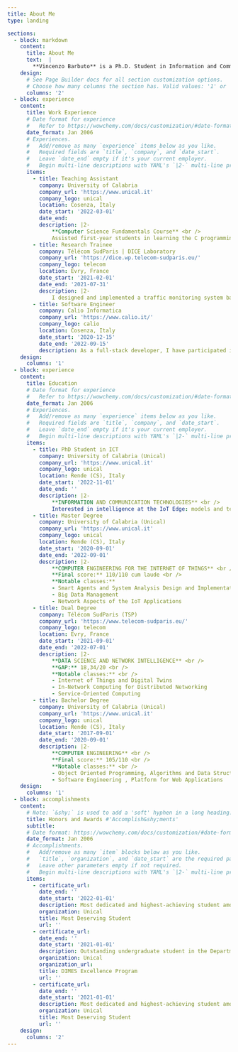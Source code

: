 ```yaml
---
title: About Me
type: landing

sections:
  - block: markdown
    content:
      title: About Me
      text:  |
        **Vincenzo Barbuto** is a Ph.D. Student in Information and Communication Technologies (ICT) at the Department of Computer, Modeling, Electronic, and System Engineering ([DIMES](https://dimes.unical.it/)), University of Calabria, Italy. He is a member of Smart, Pervasive and Mobile systems Engineering ([SPEME](https://labs.dimes.unical.it/speme/people/)) Laboratory since November 2023. His research focuses on developing and implementing AI techniques that can operate directly on data sources, such as sensors and IoT devices, to enable real-time and efficient decision-making at the network edge. 
    design:
      # See Page Builder docs for all section customization options.
      # Choose how many columns the section has. Valid values: '1' or '2'.
      columns: '2'
  - block: experience
    content:
      title: Work Experience
      # Date format for experience
      #   Refer to https://wowchemy.com/docs/customization/#date-format
      date_format: Jan 2006
      # Experiences.
      #   Add/remove as many `experience` items below as you like.
      #   Required fields are `title`, `company`, and `date_start`.
      #   Leave `date_end` empty if it's your current employer.
      #   Begin multi-line descriptions with YAML's `|2-` multi-line prefix.
      items:
        - title: Teaching Assistant
          company: University of Calabria
          company_url: 'https://www.unical.it'
          company_logo: unical
          location: Cosenza, Italy
          date_start: '2022-03-01'
          date_end: 
          description: |2-
              **Computer Science Fundamentals Course** <br />
              Assisted first-year students in learning the C programming language
        - title: Research Trainee
          company: Télécom SudParis | DICE Laboratory
          company_url: 'https://dice.wp.telecom-sudparis.eu/'
          company_logo: telecom
          location: Evry, France
          date_start: '2021-02-01'
          date_end: '2021-07-31'
          description: |2-
              I designed and implemented a traffic monitoring system based on digital twin technology. This system detects and counts vehicles in real-time, monitors traffic pollution, and measures environmental parameters. This experience allowed me to specialize in creating, querying, and managing digital twins. I also gained expertise in general-purpose and synthetic sensing techniques, as well as in reverse digital twin creation.
        - title: Software Engineer
          company: Calio Informatica 
          company_url: 'https://www.calio.it/'
          company_logo: calio
          location: Cosenza, Italy
          date_start: '2020-12-15'
          date_end: '2022-09-15'
          description: As a full-stack developer, I have participated in various projects involving both web-based and desktop applications. I have gained expertise with front-end frameworks such as Angular, and I have experience optimizing systems to improve their performance and efficiency. Additionally, I possess a strong understanding of threading and parallelism in programming languages such as C#. I know how to utilize SQL bulk functions to streamline database operations.
    design:
      columns: '1'
  - block: experience
    content:
      title: Education
      # Date format for experience
      #   Refer to https://wowchemy.com/docs/customization/#date-format
      date_format: Jan 2006
      # Experiences.
      #   Add/remove as many `experience` items below as you like.
      #   Required fields are `title`, `company`, and `date_start`.
      #   Leave `date_end` empty if it's your current employer.
      #   Begin multi-line descriptions with YAML's `|2-` multi-line prefix.
      items:
        - title: PhD Student in ICT
          company: University of Calabria (Unical)
          company_url: 'https://www.unical.it'
          company_logo: unical
          location: Rende (CS), Italy
          date_start: '2022-11-01'
          date_end: ''
          description: |2-
              **INFORMATION AND COMMUNICATION TECHNOLOGIES** <br />
              Interested in intelligence at the IoT Edge: models and techniques for enabling smartness in IoT systems
        - title: Master Degree
          company: University of Calabria (Unical)
          company_url: 'https://www.unical.it'
          company_logo: unical
          location: Rende (CS), Italy
          date_start: '2020-09-01'
          date_end: '2022-09-01'
          description: |2-
              **COMPUTER ENGINEERING FOR THE INTERNET OF THINGS** <br />
              **Final score:** 110/110 cum laude <br />
              **Notable classes:**
              - Smart Agents and System Analysis Design and Implementation
              - Big Data Management
              - Network Aspects of the IoT Applications
        - title: Dual Degree
          company: Télécom SudParis (TSP)
          company_url: 'https://www.telecom-sudparis.eu/'
          company_logo: telecom
          location: Evry, France
          date_start: '2021-09-01'
          date_end: '2022-07-01'
          description: |2-
              **DATA SCIENCE AND NETWORK INTELLIGENCE** <br />
              **GAP:** 18,34/20 <br />
              **Notable classes:** <br />
              - Internet of Things and Digital Twins
              - In-Network Computing for Distributed Networking
              - Service-Oriented Computing
        - title: Bachelor Degree
          company: University of Calabria (Unical)
          company_url: 'https://www.unical.it'
          company_logo: unical
          location: Rende (CS), Italy
          date_start: '2017-09-01'
          date_end: '2020-09-01'
          description: |2-
              **COMPUTER ENGINEERING** <br />
              **Final score:** 105/110 <br />
              **Notable classes:** <br />
              - Object Oriented Programming, Algorithms and Data Structures, Databases
              - Software Engineering , Platform for Web Applications
    design:
      columns: '1'
  - block: accomplishments
    content:
      # Note: `&shy;` is used to add a 'soft' hyphen in a long heading.
      title: Honors and Awards #'Accomplish&shy;ments'
      subtitle:
      # Date format: https://wowchemy.com/docs/customization/#date-format
      date_format: Jan 2006
      # Accomplishments.
      #   Add/remove as many `item` blocks below as you like.
      #   `title`, `organization`, and `date_start` are the required parameters.
      #   Leave other parameters empty if not required.
      #   Begin multi-line descriptions with YAML's `|2-` multi-line prefix.
      items:
        - certificate_url:
          date_end: ''
          date_start: '2022-01-01'
          description: Most dedicated and highest-achieving student among the Internet of Things (IoT) students within the Department of Computer, Modeling, Electronic, and System Engineering, University of Calabria for the academic year 2021-22
          organization: Unical
          title: Most Deserving Student
          url: ''
        - certificate_url: 
          date_end: ''
          date_start: '2021-01-01'
          description: Outstanding undergraduate student in the Department of Computer, Modeling, Electronic, and System Engineering, University of Calabria for the academic year 2020-21.
          organization: Unical
          organization_url: 
          title: DIMES Excellence Program
          url: ''
        - certificate_url:
          date_end: ''
          date_start: '2021-01-01'
          description: Most dedicated and highest-achieving student among the Internet of Things (IoT) students within the Department of Computer, Modeling, Electronic, and System Engineering, University of Calabria for the academic year 2020-21
          organization: Unical
          title: Most Deserving Student
          url: ''
    design:
      columns: '2'
---
```

